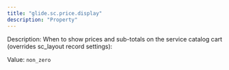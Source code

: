 ```yaml
---
title: "glide.sc.price.display"
description: "Property"
---
```


Description: When to show prices and sub-totals on the service catalog cart (overrides sc_layout record settings):

Value: `non_zero`